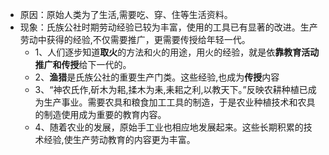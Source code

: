 - 原因：原始人类为了生活,需要吃、穿、住等生活资料。
- 现象：氏族公社时期劳动经验已较为丰富，使用的工具已有显著的改进。生产劳动中获得的经验,不仅需要推广，更需要传授给年轻一代。
	- 1、人们逐步知道**取火**的方法和火的用途，用火的经验，就是依**靠教育活动推广和传授**给下一代的。
	- 2、**渔猎**是氏族公社的重要生产门类。这些经验,也成为**传授**内容
	- 3、“神农氏作,斫木为耜,揉木为耒,耒耜之利,以教天下。”反映农耕种植已成为生产事业。需要农具和粮食加工工具的制造，于是农业种植技术和农具的制造使用成为重要的教育内容。
	- 4、随着农业的发展，原始手工业也相应地发展起来。这些长期积累的技术经验,使生产劳动教育的内容更为丰富。